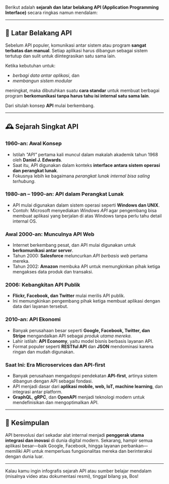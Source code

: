 Berikut adalah **sejarah dan latar belakang API (Application Programming Interface)** secara ringkas namun mendalam:

---

## 🧭 **Latar Belakang API**

Sebelum API populer, komunikasi antar sistem atau program **sangat terbatas dan manual**. Setiap aplikasi harus dibangun sebagai sistem tertutup dan sulit untuk diintegrasikan satu sama lain.

Ketika kebutuhan untuk:

* *berbagi data antar aplikasi*, dan
* *membangun sistem modular*

meningkat, maka dibutuhkan suatu **cara standar** untuk membuat berbagai program **berkomunikasi tanpa harus tahu isi internal satu sama lain**.

Dari situlah konsep **API** mulai berkembang.

---

## 🕰️ **Sejarah Singkat API**

### **1960-an: Awal Konsep**

* Istilah *"API"* pertama kali muncul dalam makalah akademik tahun 1968 oleh **Daniel J. Edwards**.
* Saat itu, API digunakan dalam konteks **interface antara sistem operasi dan perangkat lunak**.
* Fokusnya lebih ke bagaimana *perangkat lunak internal bisa saling terhubung*.

### **1980-an – 1990-an: API dalam Perangkat Lunak**

* API mulai digunakan dalam sistem operasi seperti **Windows dan UNIX**.
* Contoh: Microsoft menyediakan *Windows API* agar pengembang bisa membuat aplikasi yang berjalan di atas Windows tanpa perlu tahu detail internal OS.

### **Awal 2000-an: Munculnya API Web**

* Internet berkembang pesat, dan API mulai digunakan untuk **berkomunikasi antar server**.
* Tahun 2000: **Salesforce** meluncurkan *API berbasis web* pertama mereka.
* Tahun 2002: **Amazon** membuka API untuk memungkinkan pihak ketiga mengakses data produk dan transaksi.

### **2006: Kebangkitan API Publik**

* **Flickr, Facebook, dan Twitter** mulai merilis API publik.
* Ini memungkinkan pengembang pihak ketiga membuat aplikasi dengan data dari layanan tersebut.

### **2010-an: API Ekonomi**

* Banyak perusahaan besar seperti **Google, Facebook, Twitter, dan Stripe** mengandalkan API sebagai *produk utama mereka*.
* Lahir istilah: **API Economy**, yaitu model bisnis berbasis layanan API.
* Format populer seperti **RESTful API** dan **JSON** mendominasi karena ringan dan mudah digunakan.

### **Saat Ini: Era Microservices dan API-first**

* Banyak perusahaan mengadopsi pendekatan **API-first**, artinya sistem dibangun dengan API sebagai fondasi.
* API menjadi dasar dari **aplikasi mobile, web, IoT, machine learning**, dan integrasi antar platform.
* **GraphQL**, **gRPC**, dan **OpenAPI** menjadi teknologi modern untuk mendefinisikan dan mengoptimalkan API.

---

## 🧩 Kesimpulan

API berevolusi dari sekadar alat internal menjadi **penggerak utama integrasi dan inovasi** di dunia digital modern. Sekarang, hampir semua aplikasi besar—baik Google, Facebook, hingga layanan perbankan—memiliki API untuk memperluas fungsionalitas mereka dan berinteraksi dengan dunia luar.

---

Kalau kamu ingin infografis sejarah API atau sumber belajar mendalam (misalnya video atau dokumentasi resmi), tinggal bilang ya, Bos!
